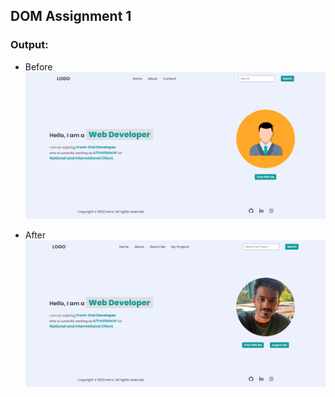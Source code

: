 ## DOM Assignment 1
### Output:
- Before
![Output](./images/before_1.jpg)

- After
![Output](./images/after_1.jpg)